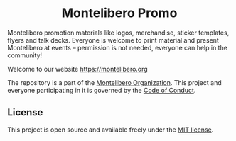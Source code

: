 <h1 align="center">Montelibero Promo</h1>

Montelibero promotion materials like logos, merchandise, sticker templates, flyers and talk decks. Everyone is welcome to print material and present Montelibero at events – permission is not needed, everyone can help in the community!

Welcome to our website https://montelibero.org

The repository is a part of the [Montelibero Organization](https://github.com/montelibero-org). This project and everyone participating in it is governed by the [Code of Conduct](CODE_OF_CONDUCT.md).

## License

This project is open source and available freely under the [MIT license](LICENSE.md).